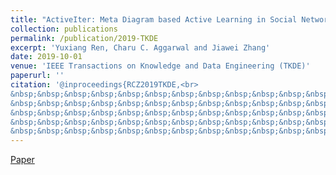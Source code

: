 ```yaml
---
title: "ActiveIter: Meta Diagram based Active Learning in Social Networks Alignment"
collection: publications
permalink: /publication/2019-TKDE
excerpt: 'Yuxiang Ren, Charu C. Aggarwal and Jiawei Zhang'
date: 2019-10-01
venue: 'IEEE Transactions on Knowledge and Data Engineering (TKDE)'
paperurl: ''
citation: '@inproceedings{RCZ2019TKDE,<br>  
&nbsp;&nbsp;&nbsp;&nbsp;&nbsp;&nbsp;&nbsp;&nbsp;&nbsp;&nbsp;&nbsp;&nbsp;&nbsp;&nbsp;&nbsp;&nbsp;&nbsp;&nbsp;title={ActiveIter: Meta Diagram based Active Learning in Social Networks Alignment.},<br> 
&nbsp;&nbsp;&nbsp;&nbsp;&nbsp;&nbsp;&nbsp;&nbsp;&nbsp;&nbsp;&nbsp;&nbsp;&nbsp;&nbsp;&nbsp;&nbsp;&nbsp;&nbsp;author={Yuxiang Ren, Charu C. Aggarwal and Jiawei Zhang.},<br>  
&nbsp;&nbsp;&nbsp;&nbsp;&nbsp;&nbsp;&nbsp;&nbsp;&nbsp;&nbsp;&nbsp;&nbsp;&nbsp;&nbsp;&nbsp;&nbsp;&nbsp;&nbsp;booktitle={IEEE Transactions on Knowledge and Data Engineering (TKDE)},<br>  
&nbsp;&nbsp;&nbsp;&nbsp;&nbsp;&nbsp;&nbsp;&nbsp;&nbsp;&nbsp;&nbsp;&nbsp;&nbsp;&nbsp;&nbsp;&nbsp;&nbsp;&nbsp;year={2019}<br>  
&nbsp;&nbsp;&nbsp;&nbsp;&nbsp;&nbsp;&nbsp;&nbsp;&nbsp;&nbsp;&nbsp;&nbsp;&nbsp;&nbsp;&nbsp;&nbsp;&nbsp;&nbsp;}'
---
```

[Paper](http://yuxiangren.github.io/files/TKDE2019.pdf)



